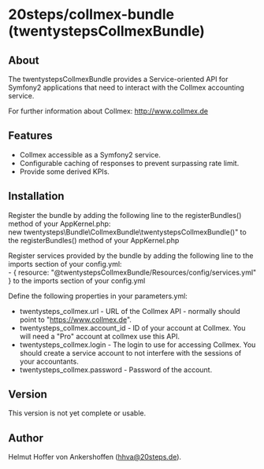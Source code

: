 # 20steps/collmex-bundle (twentystepsCollmexBundle)

## About

The twentystepsCollmexBundle provides a Service-oriented API for Symfony2 applications that need to interact with the Collmex accounting service.

For further information about Collmex: http://www.collmex.de

## Features

* Collmex accessible as a Symfony2 service.
* Configurable caching of responses to prevent surpassing rate limit.
* Provide some derived KPIs.

## Installation

Register the bundle by adding the following line to the registerBundles() method of your AppKernel.php:  
new twentysteps\Bundle\CollmexBundle\twentystepsCollmexBundle()" to the registerBundles() method of your AppKernel.php

Register services provided by the bundle by adding the following line to the imports section of your config.yml:  
\- { resource: "@twentystepsCollmexBundle/Resources/config/services.yml" } to the imports section of your config.yml

Define the following properties in your parameters.yml:  
* twentysteps_collmex.url - URL of the Collmex API - normally should point to "https://www.collmex.de".
* twentysteps_collmex.account_id - ID of your account at Collmex. You will need a "Pro" account at collmex use this API.
* twentysteps_collmex.login - The login to use for accessing Collmex. You should create a service account to not interfere with the sessions of your accountants.
* twentysteps_collmex.password - Password of the account.

## Version

This version is not yet complete or usable.

## Author

Helmut Hoffer von Ankershoffen (hhva@20steps.de).